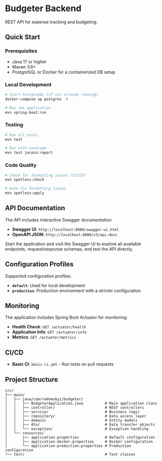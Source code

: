 # Budgeter Backend

REST API for expense tracking and budgeting.

## Quick Start

### Prerequisites

- Java 17 or higher
- Maven 3.6+
- PostgreSQL or Docker for a containerized DB setup

### Local Development
  ```bash
  # Start PostgreSQL (if not already running)
  docker-compose up postgres -d
  
  # Run the application
  mvn spring-boot:run
  ```

### Testing

```bash
# Run all tests
mvn test

# Run with coverage
mvn test jacoco:report
```

### Code Quality

```bash
# Check for formatting issues (CI/CD)
mvn spotless:check

# Auto-fix formatting issues
mvn spotless:apply
```

## API Documentation

The API includes interactive Swagger documentation:

- **Swagger UI**: `http://localhost:8080/swagger-ui.html`
- **OpenAPI JSON**: `http://localhost:8080/v3/api-docs`

Start the application and visit the Swagger UI to explore all available endpoints, request/response schemas, and test the API directly.

## Configuration Profiles

Supported configuration profiles:

- **`default`**: Used for local development
- **`production`**: Production environment with a stricter configuration

## Monitoring

The application includes Spring Boot Actuator for monitoring:

- **Health Check**: `GET /actuator/health`
- **Application Info**: `GET /actuator/info`
- **Metrics**: `GET /actuator/metrics`

## CI/CD

- **Basic CI**: `basic-ci.yml` - Run tests on pull requests

## Project Structure

```
src/
├── main/
│   ├── java/com/radomskyi/budgeter/
│   │   ├── BudgeterApplication.java          # Main application class
│   │   ├── controller/                       # REST controllers
│   │   ├── service/                          # Business logic
│   │   ├── repository/                       # Data access layer
│   │   ├── domain/                           # Entity models
│   │   ├── dto/                              # Data transfer objects
│   │   └── exception/                        # Exception handling
│   └── resources/
│       ├── application.properties            # Default configuration
│       ├── application-docker.properties     # Docker configuration
│       └── application-production.properties # Production configuration
└── test/                                     # Test classes
```
